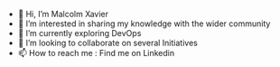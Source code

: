 - 👋 Hi, I’m Malcolm Xavier
- 👀 I’m interested in sharing my knowledge with the wider community
- 🌱 I’m currently exploring DevOps
- 💞️ I’m looking to collaborate on several Initiatives
- 📫 How to reach me : Find me on Linkedin

<!---
xavierm1/xavierm1 is a ✨ special ✨ repository because its `README.md` (this file) appears on your GitHub profile.
You can click the Preview link to take a look at your changes.
--->
